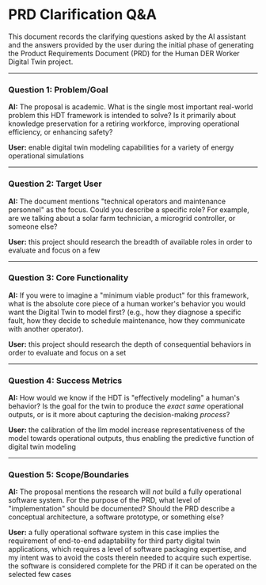 # PRD Clarification Q&A

This document records the clarifying questions asked by the AI assistant and the answers provided by the user during the initial phase of generating the Product Requirements Document (PRD) for the Human DER Worker Digital Twin project.

---

### Question 1: Problem/Goal

**AI:** The proposal is academic. What is the single most important real-world problem this HDT framework is intended to solve? Is it primarily about knowledge preservation for a retiring workforce, improving operational efficiency, or enhancing safety?

**User:** enable digital twin modeling capabilities for a variety of energy operational simulations

---

### Question 2: Target User

**AI:** The document mentions "technical operators and maintenance personnel" as the focus. Could you describe a specific role? For example, are we talking about a solar farm technician, a microgrid controller, or someone else?

**User:** this project should research the breadth of available roles in order to evaluate and focus on a few

---

### Question 3: Core Functionality

**AI:** If you were to imagine a "minimum viable product" for this framework, what is the absolute core piece of a human worker's behavior you would want the Digital Twin to model first? (e.g., how they diagnose a specific fault, how they decide to schedule maintenance, how they communicate with another operator).

**User:** this project should research the depth of consequential behaviors in order to evaluate and focus on a set

---

### Question 4: Success Metrics

**AI:** How would we know if the HDT is "effectively modeling" a human's behavior? Is the goal for the twin to produce the *exact same* operational outputs, or is it more about capturing the decision-making *process*?

**User:** the calibration of the llm model increase representativeness of the model towards operational outputs, thus enabling the predictive function of digital twin modeling

---

### Question 5: Scope/Boundaries

**AI:** The proposal mentions the research will *not* build a fully operational software system. For the purpose of the PRD, what level of "implementation" should be documented? Should the PRD describe a conceptual architecture, a software prototype, or something else?

**User:** a fully operational software system in this case implies the requirement of end-to-end adaptability for third party digital twin applications, which requires a level of software packaging expertise, and my intent was to avoid the costs therein needed to acquire such expertise. the software is considered complete for the PRD if it can be operated on the selected few cases 